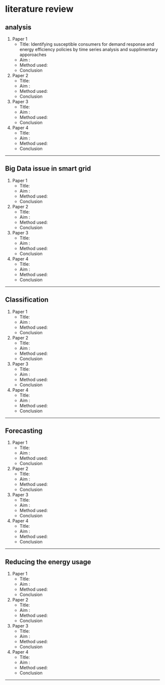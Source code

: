 # literature review
## analysis

1. Paper 1
    * Title: Identifying susceptible consumers for demand response and energy efficiency policies by time series analysis and supplimentary apporoaches
    * Aim :
    * Method used:
    * Conclusion
2. Paper 2
    - Title:
    - Aim :
    - Method used:
    - Conclusion
3. Paper 3
    - Title:
    - Aim :
    - Method used:
    - Conclusion
4. Paper 4
    - Title:
    - Aim :
    - Method used:
    - Conclusion

---
## Big Data issue in smart grid

1. Paper 1
    * Title:
    * Aim :
    * Method used:
    * Conclusion
2. Paper 2
    - Title:
    - Aim :
    - Method used:
    - Conclusion
3. Paper 3
    - Title:
    - Aim :
    - Method used:
    - Conclusion
4. Paper 4
    - Title:
    - Aim :
    - Method used:
    - Conclusion
---
## Classification

1. Paper 1
    * Title:
    * Aim :
    * Method used:
    * Conclusion
2. Paper 2
    - Title:
    - Aim :
    - Method used:
    - Conclusion
3. Paper 3
    - Title:
    - Aim :
    - Method used:
    - Conclusion
4. Paper 4
    - Title:
    - Aim :
    - Method used:
    - Conclusion
---
## Forecasting

1. Paper 1
    * Title:
    * Aim :
    * Method used:
    * Conclusion
2. Paper 2
    - Title:
    - Aim :
    - Method used:
    - Conclusion
3. Paper 3
    - Title:
    - Aim :
    - Method used:
    - Conclusion
4. Paper 4
    - Title:
    - Aim :
    - Method used:
    - Conclusion
---
## Reducing the energy usage

1. Paper 1
    * Title:
    * Aim :
    * Method used:
    * Conclusion
2. Paper 2
    - Title:
    - Aim :
    - Method used:
    - Conclusion
3. Paper 3
    - Title:
    - Aim :
    - Method used:
    - Conclusion
4. Paper 4
    - Title:
    - Aim :
    - Method used:
    - Conclusion
---
